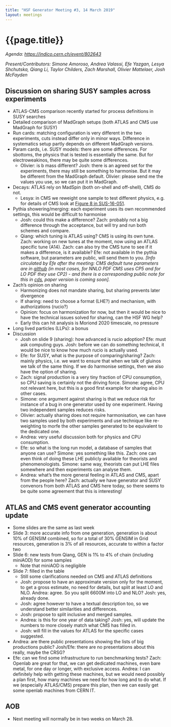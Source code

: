 ```yaml
---
title: "HSF Generator Meeting #3, 14 March 2019"
layout: meetings
---
```

# {{page.title}}

*Agenda:
[<span class="underline">https://indico.cern.ch/event/802643</span>](https://indico.cern.ch/event/802643)*

*Present/Contributors: Simone Amoroso, Andrea Valassi, Efe Yazgan, Lesya
Shchutska, Qiang Li, Taylor Childers, Zach Marshall, Olivier Mattelaer,
Josh McFayden*

## Discussion on sharing SUSY samples across experiments
  - ATLAS-CMS comparison recently started for process definitions in
    SUSY searches
  - Detailed comparison of MadGraph setups (both ATLAS and CMS use
    MadGraph for SUSY)
  - Run cards: matching configuration is very different in the two
    experiments, cuts instead differ only in minor ways. Difference in
    systematics setup partly depends on different MadGraph versions.
  - Param cards, i.e. SUSY models: there are some differences. For
    sbottoms, the physics that is tested is essentially the same. But
    for electroweakinos, there may be quite some differences.
      - Olivier: is b mass different? Josh: there is an agreed set for
        the experiments, there may still be something to harmonise.
        But it may be different from the MadGraph default. Olivier:
        please send me the values you use, so we can put it in
        MadGraph.
  - Decays: ATLAS rely on MadSpin (both on-shell and off-shell), CMS
    do not.
      - Lesya: in CMS we reweight one sample to test different
        physics, e.g. for details of CMS look at
        [<span class="underline">Figure 8 in
        SUS-16-051</span>](http://cms-results.web.cern.ch/cms-results/public-results/publications/SUS-16-051/index.html#Figure-aux_008).
  - Pythia showering/merging: each experiment uses its own recommended
    settings, this would be difficult to harmonise
      - Josh: could this make a difference? Zach: probably not a big
        difference through the acceptance, but will try and run both
        schemes and compare.
      - Qiang: which tuning is ATLAS using? CMS is using its own tune.
        Zach: working on new tunes at the moment, now using an ATLAS
        specific tune (A14). Zach: can also try the CMS tune to see if
        it makes a difference, is it available? Efe: not available in
        the pythia software, but parameters are public, will send them
        to you. *\[Info circulated by Efe after the meeting: CMS
        default tune parameters are in
        [<span class="underline">github</span>](https://github.com/cms-sw/cmssw/tree/master/Configuration/Generator/python/MCTunes2017)
        (in most cases, for NNLO PDF CMS uses CP5 and for LO PDF they
        use CP2) - and there is a corresponding public note for this
        in
        [<span class="underline">cds</span>](https://cds.cern.ch/record/2636284?ln=en),
        paper version is coming soon\].*
  - Zach’s opinion on sharing
      - Harmonizing does not mandate sharing, but sharing prevents
        later divergence
      - If sharing: need to choose a format (LHE?) and mechanism, with
        authorizations (rucio?)
      - Opinion: focus on harmonization for now, but then it would be
        nice to have the technical issues solved for sharing, can the
        HSF WG help?
      - Early this can hit analysis is Moriond 2020 timescale, no
        pressure
  - Long lived particles (LLPs): a bonus
  - Discussion
      - Josh on slide 9 (sharing): how advanced is rucio adoption?
        Efe: must ask computing guys. Josh: before we can do something
        technical, it would be nice to know how much rucio is actually
        used.
      - Efe: for SUSY, what is the purpose of comparing/sharing? Zach:
        mainly physics, i.e. we want to ensure that when we talk of
        gluinos we talk of the same thing. If we do harmonise
        settings, then we also have the option of sharing.
      - Zach: signal production is a very tiny fraction of CPU
        consumption, so CPU saving is certainly not the driving force.
        Simone: agree, CPU not relevant here, but this is a good first
        example for sharing also in other cases.
      - Simone: one argument against sharing is that we reduce risk
        for instance of a bug in one generator used by one experiment.
        Having two independent samples reduces risks.
      - Olivier: actually sharing does not require harmonisation, we
        can have two samples used by both experiments and use
        technique like re-weighting to morfe the other samples
        generated to be equivalent to the dedicated one.
      - Andrea: very useful discussion both for physics and CPU
        consumption.
      - Efe: so what is the long run model, a database of samples that
        anyone can use? Simone: yes something like this. Zach: one can
        even think of doing these LHE publicly available for theorists
        and phenomenologists. Simone: same way, theorists can put LHE
        files somewhere and then experiments can analyse them.
      - Andrea: what’s the more general feeling in ATLAS and CMS,
        apart from the people here? Zach: actually we have generator
        and SUSY convenors from both ATLAS and CMS here today, so
        there seems to be quite some agreement that this is
        interesting\!

## ATLAS and CMS event generator accounting update 
  - Some slides are the same as last week
  - Slide 3: more accurate info from one generation, generation is
    about 10% of GENSIM combined, so for a total of 30% GENSIM in Grid
    resources, generation is 3% of all resources, accurate to within a
    factor two
  - Slide 6: new tests from Qiang, GEN is 1% to 4% of chain (including
    miniAOD) for some samples
      - Note that miniAOD is negligible
  - Slide 7: filled in the table
      - Still some clarifications needed on CMS and ATLAS definitions
      - Josh: propose to have an approximate version only for the
        moment, to get a gross estimate, no need for details, but
        split at least LO and NLO. Andrea: agree. So you split 6600M
        into LO and NLO? Josh: yes, already done.
      - Josh: agree however to have a textual description too, so we
        understand better similarities and differences.
      - Josh: propose to split inclusive and merged samples.
      - Andrea: is this for one year of data taking? Josh: yes, will
        update the numbers to more closely match what CMS has filled
        in.
      - Josh: will fill in the values for ATLAS for the specific cases
        suggested.
  - Andrea: are there public presentations showing the lists of big
    productions public? Josh/Efe: there are no presentations about
    this really, maybe the CRSG?
  - Efe: can we find some infrastructure to run benchmarking tests?
    Zach: Openlab are great for that, we can get dedicated machines,
    even bare metal, for one day or longer, with exclusive access.
    Andrea: I can definitely help with getting these machines, but we
    would need possibly a plan first, how many machines we need for
    how long and to do what. If we (especially ATLAS/CMS) prepare this
    plan, then we can easily get some openlab machines from CERN IT.

## AOB
  - Next meeting will normally be in two weeks on March 28.
